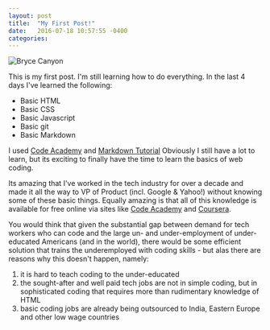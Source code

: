 ```yaml
---
layout: post
title:  "My First Post!"
date:   2016-07-18 10:57:55 -0400
categories: 
---
```


![Bryce Canyon](https://yumio.net/assets/BryceCanyon.jpg)

This is my first post.  I'm still learning how to do everything. 
In the last 4 days I've learned the following:

* Basic HTML
* Basic CSS
* Basic Javascript
* Basic git
* Basic Markdown

I used [Code Academy][Code Academy] and [Markdown Tutorial](http://www.markdowntutorial.com/) Obviously I still have a lot to learn, but its exciting to finally have the time to learn the basics of web coding. 

Its amazing that I've worked in the tech industry for over a decade and made it all the way to VP of Product (incl. Google & Yahoo!) without knowing some of these basic things.  Equally amazing is that all of this knowledge is available for free online via sites like [Code Academy][Code Academy] and [Coursera][Coursera].  

You would think that given the substantial gap between demand for tech workers who can code and the large un- and under-employment of under-educated Americans (and in the world), there would be some efficient solution that trains the underemployed with coding skills - but alas there are reasons why this doesn't happen, namely:

1. it is hard to teach coding to the under-educated
2. the sought-after and well paid tech jobs are not in simple coding, but in sophisticated coding that requires more than rudimentary knowledge of HTML
3. basic coding jobs are already being outsourced to India, Eastern Europe and other low wage countries

[Code Academy]:https://www.codecademy.com
[Coursera]:https://www.coursera.org